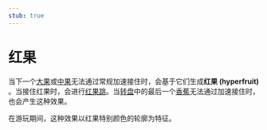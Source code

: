 ```yaml
---
stub: true
---
```


# 红果

当下一个[大果](/wiki/Hit_object/Fruit)或[中果](/wiki/Hit_object/Juice_stream#中果)无法通过常规加速接住时，会基于它们生成**红果 (hyperfruit)** 。当接住红果时，会进行[红果跳](/wiki/Gameplay/Hyperdash)。当[转盘](/wiki/Hit_object/Spinner)中的最后一个[香蕉](/wiki/Hit_object/Banana)无法通过加速接住时，也会产生这种效果。

在游玩期间，这种效果以红果特别颜色的轮廓为特征。

<!-- TODO: Add images -->
